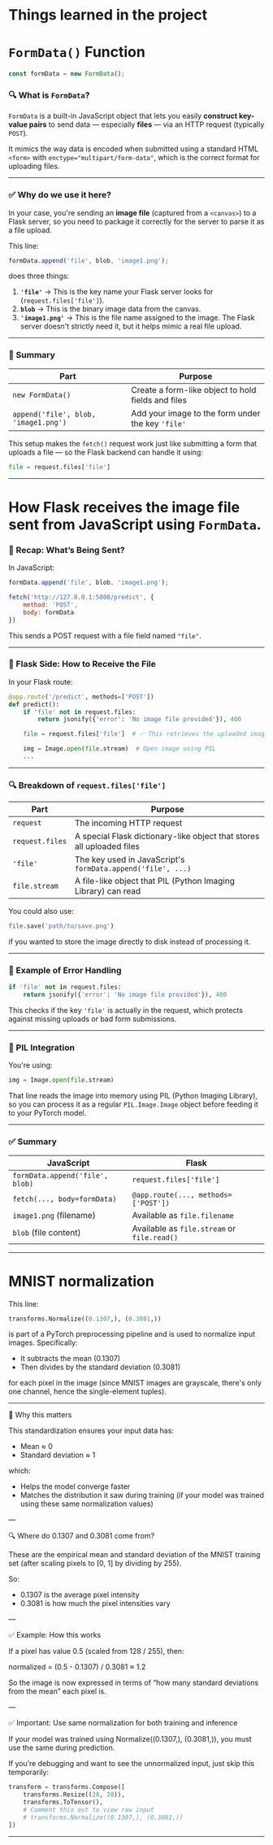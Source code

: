 # Things learned in the project

# `FormData()` Function

```javascript
const formData = new FormData();
```

### 🔍 What is `FormData`?

`FormData` is a built-in JavaScript object that lets you easily **construct key-value pairs** to send data — especially **files** — via an HTTP request (typically `POST`).

It mimics the way data is encoded when submitted using a standard HTML `<form>` with `enctype="multipart/form-data"`, which is the correct format for uploading files.

---

### ✅ Why do we use it here?

In your case, you're sending an **image file** (captured from a `<canvas>`) to a Flask server, so you need to package it correctly for the server to parse it as a file upload.

This line:

```javascript
formData.append('file', blob, 'image1.png');
```

does three things:

1. **`'file'`** → This is the key name your Flask server looks for (`request.files['file']`).
2. **`blob`** → This is the binary image data from the canvas.
3. **`'image1.png'`** → This is the file name assigned to the image. The Flask server doesn't strictly need it, but it helps mimic a real file upload.

---

### 🔄 Summary

| Part                                 | Purpose                                            |
| ------------------------------------ | -------------------------------------------------- |
| `new FormData()`                     | Create a form-like object to hold fields and files |
| `append('file', blob, 'image1.png')` | Add your image to the form under the key `'file'`  |

This setup makes the `fetch()` request work just like submitting a form that uploads a file — so the Flask backend can handle it using:

```python
file = request.files['file']
```
---

# How **Flask receives** the image file sent from JavaScript using `FormData`.

### 🔁 Recap: What’s Being Sent?

In JavaScript:

```javascript
formData.append('file', blob, 'image1.png');

fetch('http://127.0.0.1:5000/predict', {
    method: 'POST',
    body: formData
})
```

This sends a POST request with a file field named `"file"`.

---

### 🧠 Flask Side: How to Receive the File

In your Flask route:

```python
@app.route('/predict', methods=['POST'])
def predict():
    if 'file' not in request.files:
        return jsonify({'error': 'No image file provided'}), 400

    file = request.files['file']  # ✅ This retrieves the uploaded image file

    img = Image.open(file.stream)  # Open image using PIL
    ...
```

---

### 🔍 Breakdown of `request.files['file']`

| Part            | Purpose                                                               |
| --------------- | --------------------------------------------------------------------- |
| `request`       | The incoming HTTP request                                             |
| `request.files` | A special Flask dictionary-like object that stores all uploaded files |
| `'file'`        | The key used in JavaScript's `formData.append('file', ...)`           |
| `file.stream`   | A file-like object that PIL (Python Imaging Library) can read         |

You could also use:

```python
file.save('path/to/save.png')
```

if you wanted to store the image directly to disk instead of processing it.

---

### 🧪 Example of Error Handling

```python
if 'file' not in request.files:
    return jsonify({'error': 'No image file provided'}), 400
```

This checks if the key `'file'` is actually in the request, which protects against missing uploads or bad form submissions.

---

### 🧩 PIL Integration

You're using:

```python
img = Image.open(file.stream)
```

That line reads the image into memory using PIL (Python Imaging Library), so you can process it as a regular `PIL.Image.Image` object before feeding it to your PyTorch model.

---

### ✅ Summary

| JavaScript                      | Flask                                       |
| ------------------------------- | ------------------------------------------- |
| `formData.append('file', blob)` | `request.files['file']`                     |
| `fetch(..., body=formData)`     | `@app.route(..., methods=['POST'])`         |
| `image1.png` (filename)         | Available as `file.filename`                |
| `blob` (file content)           | Available as `file.stream` or `file.read()` |

---

# MNIST normalization

This line:

```python
transforms.Normalize((0.1307,), (0.3081,))
```

is part of a PyTorch preprocessing pipeline and is used to normalize input images. Specifically:

* It subtracts the mean (0.1307)
* Then divides by the standard deviation (0.3081)

for each pixel in the image (since MNIST images are grayscale, there's only one channel, hence the single-element tuples).

---

🧠 Why this matters

This standardization ensures your input data has:

* Mean ≈ 0
* Standard deviation ≈ 1

which:

* Helps the model converge faster
* Matches the distribution it saw during training (if your model was trained using these same normalization values)

—

🔍 Where do 0.1307 and 0.3081 come from?

These are the empirical mean and standard deviation of the MNIST training set (after scaling pixels to \[0, 1] by dividing by 255).

So:

* 0.1307 is the average pixel intensity
* 0.3081 is how much the pixel intensities vary

—

✅ Example: How this works

If a pixel has value 0.5 (scaled from 128 / 255), then:

normalized = (0.5 - 0.1307) / 0.3081 ≈ 1.2

So the image is now expressed in terms of “how many standard deviations from the mean” each pixel is.

—

✅ Important: Use same normalization for both training and inference

If your model was trained using Normalize((0.1307,), (0.3081,)), you must use the same during prediction.

If you’re debugging and want to see the unnormalized input, just skip this temporarily:

```python
transform = transforms.Compose([
    transforms.Resize((28, 28)),
    transforms.ToTensor(),
    # Comment this out to view raw input
    # transforms.Normalize((0.1307,), (0.3081,))
])
```

---
